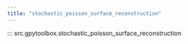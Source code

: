 ```yaml
---
title: "stochastic_poisson_surface_reconstruction"
---
```


::: src.gpytoolbox.stochastic_poisson_surface_reconstruction
